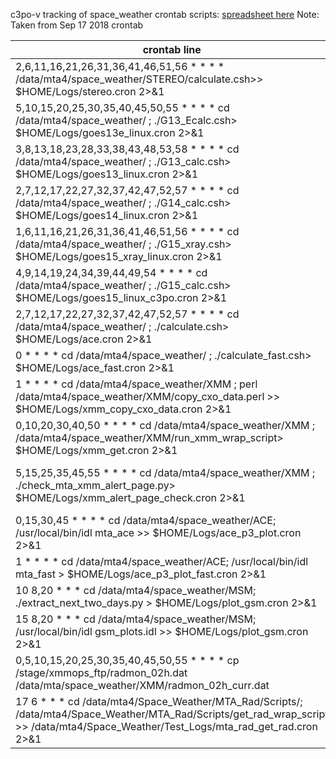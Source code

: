 c3po-v tracking of space_weather crontab scripts: [spreadsheet here](https://docs.google.com/spreadsheets/d/1fbhwCiXByD2DfeTT4kG_gpNsrMLACyxw07sJytjHMc0/edit?usp=sharing)
Note: Taken from Sep 17 2018 crontab

| crontab line | Active? | directories_referenced | Note | Input  | Output | scripts_run_1 | scripts_run_2 | scripts_run_3 |
| ------------ | ------- | ---------------------- | ---- | -----  | ------ | ------------- | ------------- | ------------- |
|2,6,11,16,21,26,31,36,41,46,51,56 * * * * /data/mta4/space_weather/STEREO/calculate.csh>> $HOME/Logs/stereo.cron 2>&1 | TRUE | SPACE_Wdir=/data/mta4/space_weather/STEREO,WEBdir=/data/mta4/www/RADIATION/STEREO2 | the script to copy data and plots from noaa site and update a web page | ftp://ftp.sec.noaa.gov/pub/lists/stereo/sta_impact_5m.txt,ftp://ftp.sec.noaa.gov/pub/lists/stereo/stb_impact_5m.txt,http://legacy-www.swpc.noaa.gov/stereo/data/impact_A_5m_7d.gif,http://legacy-www.swpc.noaa.gov/stereo/data/impact_B_5m_7d.gif | /data/mta4/space_weather/STEREO/stereoAdata,/data/mta4/space_weather/STEREO/stereoBdata,/data/mta4/www/RADIATION/STEREO2/stereo.html,/data/mta4/www/RADIATION/STEREO2/impact_A_5m_7d.gif,/data/mta4/www/RADIATION/STEREO2/impact_B_5m_7d.gif |  |  | |
|5,10,15,20,25,30,35,40,45,50,55 * * * *   cd /data/mta4/space_weather/ ; ./G13_Ecalc.csh> $HOME/Logs/goes13e_linux.cron 2>&1 | TRUE | SPACE_Wdir=/data/mta4/space_weather,WEBdir=/data/mta4/www | see input | http://services.swpc.noaa.gov/text/goes-particle-flux-primary.txt | /data/mta4/space_weather/G13Ereturned1,/data/mta4/space_weather/G13Ereturned,/data/mta4/space_weather/G13Edata,/data/mta4/www/elec_3d.gif,/data/mta4/www/G13E.html |  |  | 
|3,8,13,18,23,28,33,38,43,48,53,58 * * * * cd /data/mta4/space_weather/ ; ./G13_calc.csh> $HOME/Logs/goes13_linux.cron 2>&1 | TRUE | SPACE_Wdir=/data/mta4/space_weather,WEBdir=/data/mta4/www,(runs scripts),/home/mta/PERL,/home/arots/bin/axTime3 | see input | http://services.swpc.noaa.gov/text/goes-energetic-proton-flux-primary.txt | /data/mta4/space_weather/G13returned1,/data/mta4/space_weather/G13returned,/data/mta4/space_weather/G13data,/data/mta4/space_weather/G13tmp,/data/mta4/space_weather/G13imagename,/data/mta4/www/satenvBL.gif,/data/mta4/space_weather/G13tmp2,/data/mta4/space_weather/G13imagename2,/data/mta4/www/goes_pro_3d.gif,/data/mta4/www/goes_Xray.gif,/data/mta4/www/G13.html | G13_calc.csh->/data/mta4/space_weather/goes_hrc_proxy_viol.pl,/data/mta4/space_weather/G13_yellow_viol.pl |  | 
|2,7,12,17,22,27,32,37,42,47,52,57 * * * * cd /data/mta4/space_weather/ ; ./G14_calc.csh> $HOME/Logs/goes14_linux.cron 2>&1 | TRUE |  | could not find file |  |  |  |  | 
|1,6,11,16,21,26,31,36,41,46,51,56 * * * * cd /data/mta4/space_weather/ ; ./G15_xray.csh> $HOME/Logs/goes15_xray_linux.cron 2>&1 | TRUE | SPACE_Wdir=/data/mta4/space_weather,WEBdir=/data/mta4/www | see input | http://services.swpc.noaa.gov/text/goes-xray-flux-primary.txt | /data/mta4/space_weather/G14returned1,/data/mta4/space_weather/G14returned,/data/mta4/space_weather/G14data,/data/mta4/www/G15_xray.html |  |  | 
|4,9,14,19,24,34,39,44,49,54 * * * * cd /data/mta4/space_weather/ ; ./G15_calc.csh> $HOME/Logs/goes15_linux_c3po.cron 2>&1 | TRUE | SPACE_Wdir=/data/mta4/space_weather,WEBdir=/data/mta4/www,(runs scripts),/home/mta/PERL,/home/arots/bin/axTime3 | see input | http://services.swpc.noaa.gov/text/goes-energetic-proton-flux-secondary.txt | /data/mta4/space_weather/G15returned1,/data/mta4/space_weather/G15returned,/data/mta4/space_weather/G15data,/data/mta4/space_weather/G15tmp,/data/mta4/space_weather/G15imagename,/data/mta4/www/satenvBL.gif,/data/mta4/space_weather/G15tmp2,/data/mta4/space_weather/G15imagename2,/data/mta4/www/goes_pro_3d.gif,/data/mta4/www/goes_Xray.gif,/data/mta4/www/G15.html | G15_calc.csh->/data/mta4/space_weather/G15_yellow_viol.pl |  | 
|2,7,12,17,22,27,32,37,42,47,52,57 * * * * cd /data/mta4/space_weather/ ; ./calculate.csh> $HOME/Logs/ace.cron 2>&1 | TRUE | SPACE_Wdir=/data/mta4/space_weather,WEBdir=/data/mta4/www |  | ftp://ftp.sec.noaa.gov/pub/lists/ace/ace_epam_5m.txt | /data/mta4/space_weather/returned,/data/mta4/space_weather/lasthour,/data/mta4/space_weather/last45,/data/mta4/space_weather/ace_12h_archive,/data/mta4/space_weather/acedata,/data/mta4/www/Epam_7di.gif,/data/mta4/www/Epam_7d.gif,/data/mta4/www/mta_ace_plot.gif,/data/mta4/www/Epam_7di_P3.gif,/data/mta4/www/Mag_swe_7d.gif,/data/mta4/www/Mag_swe_7di.gif,/data/mta4/www/ace.html,/data/mta4/www/ace_i.html |  |  | 
|0 * * * * cd /data/mta4/space_weather/ ; ./calculate_fast.csh> $HOME/Logs/ace_fast.cron 2>&1 | TRUE | SPACE_Wdir=/data/mta4/space_weather,WEBdir=/data/mta4/www |  | ftp://ftp.sec.noaa.gov/pub/lists/ace/ace_epam_5m.txt,ftp://mussel.srl.caltech.edu/pub/ace/browse/EPAM/EPAM_quicklook.txt,/data/mta4/space_weather/returned_fast,/data/mta4/www/returned_fast_3d | /data/mta4/space_weather/lasthour_fast,/data/mta4/space_weather/last45_fast,/data/mta4/space_weather/acedata_fast,/data/mta4/space_weather/fast.archive,/data/mta4/www/Epam_7di.gif,/data/mta4/www/Epam_7d.gif,/data/mta4/www/mta_ace_plot.gif,/data/mta4/www/Epam_7di_P3.gif,/data/mta4/www/Mag_swe_7d.gif,/data/mta4/www/Mag_swe_7di.gif,/data/mta4/www/wingkp.gif,/data/mta4/www/wingkp_i.gif,/data/mta4/www/ace_fast.html |  |  | 
|1 * * * *  cd /data/mta4/space_weather/XMM ; perl /data/mta4/space_weather/XMM/copy_cxo_data.perl >> $HOME/Logs/xmm_copy_cxo_data.cron 2>&1 | TRUE | input | copy and modify cxo.gsme_in_re data and xmm.gsme_in_Re | /data/mta4/proj/rac/ops/ephem/TLE/cxo.gsme_in_Re,/data/mta4/proj/rac/ops/ephem/TLE/xmm.gsme_in_Re | /data/mta4/space_weather/XMM/cxo.gsme_in_Re,/data/mta4/space_weather/XMM/xmm.gsme_in_Re |  |  | 
|0,10,20,30,40,50 * * * * cd /data/mta4/space_weather/XMM ;  /data/mta4/space_weather/XMM/run_xmm_wrap_script> $HOME/Logs/xmm_get.cron 2>&1 | TRUE | (runs scripts),/home/mta/IDL,commands: crmreg_cxo,crmreg_xmm(may need additional files to compile) | sets environment | /data/mta4/space_weather/XMM/run_xmm_main_script,/stage/xmmops_ftp/radmon_02h_curr.dat |  | run_xmm_wrap_script->/data/mta4/space_weather/XMM/run_xmm_main_script | run_xmm_main_script->run_xmm.perl | run_xmm.perl->crmreg_cxo,crmreg_xmm
|5,15,25,35,45,55 * * * * cd /data/mta4/space_weather/XMM ; ./check_mta_xmm_alert_page.py> $HOME/Logs/xmm_alert_page_check.cron 2>&1 | TRUE | /data/mta/Script/Python_script2.7/dir_list_py,/pool1/mta_XMM_alert | check the latest count Il count rate and xmm orbital altitude and send out warning if mta_XMM_alert file does not exist. | /data/mta4/proj/rac/ops/ephem/TLE/xmm.spctrk,/data/mta4/space_weather/XMM/xmm.archive,/data/mta4/space_weather/XMM/alt_trip_records | /data/mta4/space_weather/XMM/alt_trip_records,/pool1/mta_XMM_alert |  |  | 
|0,15,30,45 * * * * cd /data/mta4/space_weather/ACE; /usr/local/bin/idl mta_ace >> $HOME/Logs/ace_p3_plot.cron 2>&1 | TRUE |  | ace p3 restimated trend plot | /data/mta4/proj/rac/ops/ACE/ace.archive,/data/mta4/space_weather/ACE/ace_7day.archive | /data/mta4/space_weather/ACE/ace_7day.archive,/data/mta4/www/mta_ace_plot_P3.gif | mta_ace.pro->mta_plot_ace_p3.pro |  | 
|1 * * * * cd /data/mta4/space_weather/ACE; /usr/local/bin/idl mta_fast > $HOME/Logs/ace_p3_plot_fast.cron 2>&1 | TRUE |  | plots  | /data/mta4/space_weather/fast.archive | /data/mta4/www/mta_ace_plot_fast.gif | mta_fast.pro->mta_plot_ace_fast.pro |  | 
|10 8,20 * * * cd /data/mta4/space_weather/MSM; ./extract_next_two_days.py         > $HOME/Logs/plot_gsm.cron 2>&1 | TRUE |  |  | /proj/rac/ops/ephem/PE.EPH.gsme_in_Re | /data/mta4/space_weather/MSM/gs_data_2_day |  |  | 
|15 8,20 * * * cd /data/mta4/space_weather/MSM; /usr/local/bin/idl  gsm_plots.idl >> $HOME/Logs/plot_gsm.cron 2>&1 | TRUE | (runs scripts),wwwdir = '/data/mta4/www/RADIATION/' | http://cxc.cfa.harvard.edu/mta/orbit.html (top two plots) | /data/mta4/space_weather/MSM/gs_data_2_day,/data/mta4/space_weather/MSM/FluxImageColorKey.gif,/proj/rac/ops/ephem/GSE.gif,/proj/rac/ops/ephem/GSM.gif | /data/mta4/www/RADIATION/GSEORBIT.gif,/data/mta4/www/RADIATION/GSMORBIT.gif | gsm_plots.idl->/data/mta4/space_weather/MSM/gsm_plots |  | 
|0,5,10,15,20,25,30,35,40,45,50,55 * * * * cp /stage/xmmops_ftp/radmon_02h.dat /data/mta/space_weather/XMM/radmon_02h_curr.dat | TRUE |  | copy docs |  |  |  |  | 
|17 6 * * *  cd /data/mta4/Space_Weather/MTA_Rad/Scripts/; /data/mta4/Space_Weather/MTA_Rad/Scripts/get_rad_wrap_script >> /data/mta4/Space_Weather/Test_Logs/mta_rad_get_rad.cron 2>&1 | TRUE |  | extract several radiation related data for trending plots |  | Data/longterm/ace_data.txt,Data/goes_data.txt,ephsca.fits,/data/mta4/Space_Weather/MTA_Rad/Data/cti_data.txt | get_rad_wrap_script->get_rad_main_script | get_rad_main_script->get_radiation_data.py | 
